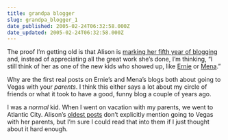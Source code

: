 ```yaml
---
title: grandpa blogger
slug: grandpa_blogger_1
date_published: 2005-02-24T06:32:58.000Z
date_updated: 2005-02-24T06:32:58.000Z
---
```


The proof I’m getting old is that Alison is [marking her fifth year of blogging](http://www.bluishorange.com/?x=2005_02_01_archive.html#110913944227030133) and, instead of appreciating all the great work she’s done, I’m thinking, “I still think of her as one of the new kids who showed up, like [Ernie](http://www.littleyellowdifferent.com/?z=post&amp;y=archives/2000_07) or [Mena](http://www.dollarshort.org/archives/2001_05.shtml).”

Why are the first real posts on Ernie’s and Mena’s blogs both about going to Vegas with your *parents*. I think this either says a lot about my circle of friends or what it took to have a good, funny blog a couple of years ago.

I was a *normal* kid. When I went on vacation with my parents, we went to Atlantic City. Alison’s [oldest posts](http://www.bluishorange.com/?x=2000_02_01_archive.html) don’t explicitly mention going to Vegas with her parents, but I’m sure I could read that into them if I just thought about it hard enough.

